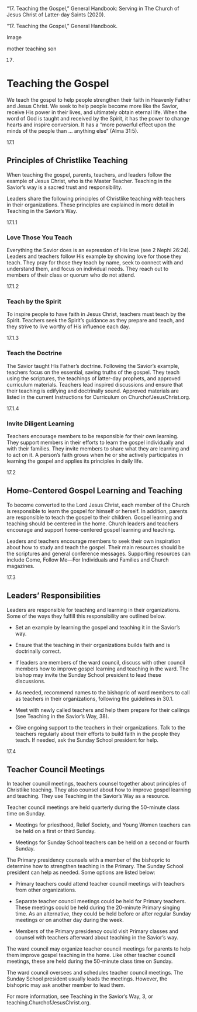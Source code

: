 “17. Teaching the Gospel,” General Handbook: Serving in The Church of Jesus
Christ of Latter-day Saints (2020).

“17. Teaching the Gospel,” General Handbook.

Image

mother teaching son

17.

# Teaching the Gospel

We teach the gospel to help people strengthen their faith in Heavenly Father
and Jesus Christ. We seek to help people become more like the Savior, receive
His power in their lives, and ultimately obtain eternal life. When the word of
God is taught and received by the Spirit, it has the power to change hearts
and inspire conversion. It has a “more powerful effect upon the minds of the
people than … anything else” (Alma 31:5).

17.1

## Principles of Christlike Teaching

When teaching the gospel, parents, teachers, and leaders follow the example of
Jesus Christ, who is the Master Teacher. Teaching in the Savior’s way is a
sacred trust and responsibility.

Leaders share the following principles of Christlike teaching with teachers in
their organizations. These principles are explained in more detail in Teaching
in the Savior’s Way.

17.1.1

### Love Those You Teach

Everything the Savior does is an expression of His love (see 2 Nephi 26:24).
Leaders and teachers follow His example by showing love for those they teach.
They pray for those they teach by name, seek to connect with and understand
them, and focus on individual needs. They reach out to members of their class
or quorum who do not attend.

17.1.2

### Teach by the Spirit

To inspire people to have faith in Jesus Christ, teachers must teach by the
Spirit. Teachers seek the Spirit’s guidance as they prepare and teach, and
they strive to live worthy of His influence each day.

17.1.3

### Teach the Doctrine

The Savior taught His Father’s doctrine. Following the Savior’s example,
teachers focus on the essential, saving truths of the gospel. They teach using
the scriptures, the teachings of latter-day prophets, and approved curriculum
materials. Teachers lead inspired discussions and ensure that their teaching
is edifying and doctrinally sound. Approved materials are listed in the
current Instructions for Curriculum on ChurchofJesusChrist.org.

17.1.4

### Invite Diligent Learning

Teachers encourage members to be responsible for their own learning. They
support members in their efforts to learn the gospel individually and with
their families. They invite members to share what they are learning and to act
on it. A person’s faith grows when he or she actively participates in learning
the gospel and applies its principles in daily life.

17.2

## Home-Centered Gospel Learning and Teaching

To become converted to the Lord Jesus Christ, each member of the Church is
responsible to learn the gospel for himself or herself. In addition, parents
are responsible to teach the gospel to their children. Gospel learning and
teaching should be centered in the home. Church leaders and teachers encourage
and support home-centered gospel learning and teaching.

Leaders and teachers encourage members to seek their own inspiration about how
to study and teach the gospel. Their main resources should be the scriptures
and general conference messages. Supporting resources can include Come, Follow
Me—For Individuals and Families and Church magazines.

17.3

## Leaders’ Responsibilities

Leaders are responsible for teaching and learning in their organizations. Some
of the ways they fulfill this responsibility are outlined below.

  * Set an example by learning the gospel and teaching it in the Savior’s way.

  * Ensure that the teaching in their organizations builds faith and is doctrinally correct.

  * If leaders are members of the ward council, discuss with other council members how to improve gospel learning and teaching in the ward. The bishop may invite the Sunday School president to lead these discussions.

  * As needed, recommend names to the bishopric of ward members to call as teachers in their organizations, following the guidelines in 30.1.

  * Meet with newly called teachers and help them prepare for their callings (see Teaching in the Savior’s Way, 38).

  * Give ongoing support to the teachers in their organizations. Talk to the teachers regularly about their efforts to build faith in the people they teach. If needed, ask the Sunday School president for help.

17.4

## Teacher Council Meetings

In teacher council meetings, teachers counsel together about principles of
Christlike teaching. They also counsel about how to improve gospel learning
and teaching. They use Teaching in the Savior’s Way as a resource.

Teacher council meetings are held quarterly during the 50-minute class time on
Sunday.

  * Meetings for priesthood, Relief Society, and Young Women teachers can be held on a first or third Sunday.

  * Meetings for Sunday School teachers can be held on a second or fourth Sunday.

The Primary presidency counsels with a member of the bishopric to determine
how to strengthen teaching in the Primary. The Sunday School president can
help as needed. Some options are listed below:

  * Primary teachers could attend teacher council meetings with teachers from other organizations.

  * Separate teacher council meetings could be held for Primary teachers. These meetings could be held during the 20-minute Primary singing time. As an alternative, they could be held before or after regular Sunday meetings or on another day during the week.

  * Members of the Primary presidency could visit Primary classes and counsel with teachers afterward about teaching in the Savior’s way.

The ward council may organize teacher council meetings for parents to help
them improve gospel teaching in the home. Like other teacher council meetings,
these are held during the 50-minute class time on Sunday.

The ward council oversees and schedules teacher council meetings. The Sunday
School president usually leads the meetings. However, the bishopric may ask
another member to lead them.

For more information, see Teaching in the Savior’s Way, 3, or
teaching.ChurchofJesusChrist.org.

